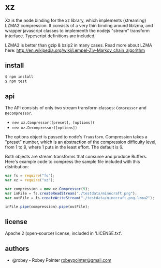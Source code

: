 # xz

Xz is the node binding for the xz library, which implements (streaming) LZMA2 compression. It consists of a very thin binding around liblzma, and wrapper javascript classes to implementh the nodejs "stream" transform interface. Typescript definitions are included.

LZMA2 is better than gzip & bzip2 in many cases. Read more about LZMA here: http://en.wikipedia.org/wiki/Lempel-Ziv-Markov_chain_algorithm


## install

```sh
$ npm install
$ npm test
```


## api

The API consists of only two stream transform classes: `Compressor` and `Decompressor`.

- `new xz.Compressor([preset], [options])`
- `new xz.Decompressor([options])`

The options object is passed to node's `Transform`. Compression takes a "preset" number, which is an abstraction of the compression difficulty level, from 1 to 9, where 1 puts in the least effort. The default is 6.

Both objects are stream transforms that consume and produce Buffers. Here's example code to compress the sample file included with this distribution:

```javascript
var fs = require("fs");
var xz = require("xz");

var compression = new xz.Compressor(9);
var inFile = fs.createReadStream("./testdata/minecraft.png");
var outFile = fs.createWriteStream("./testdata/minecraft.png.lzma2");

inFile.pipe(compression).pipe(outFile);
```


## license

Apache 2 (open-source) license, included in 'LICENSE.txt'.


## authors

- @robey - Robey Pointer <robeypointer@gmail.com>
